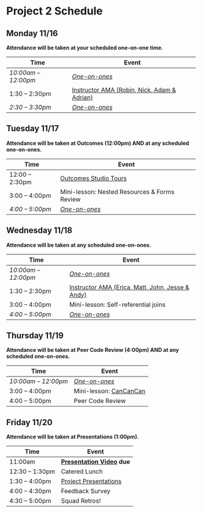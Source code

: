# Project 2 Schedule

## Monday 11/16

**Attendance will be taken at your scheduled one-on-one time.**

| Time | Event |
|------|-------|
|*10:00am – 12:00pm*|*[One-on-ones](./one-on-ones.md)*|
| 1:30 – 2:30pm  | [Instructor AMA (Robin, Nick, Adam & Adrian)](./amas.md)|
|*2:30 – 3:30pm*|*[One-on-ones](./one-on-ones.md)*|

## Tuesday 11/17

**Attendance will be taken at Outcomes (12:00pm) AND at any scheduled one-on-ones.**

| Time | Event |
|------|-------|
| 12:00 – 2:30pm | [Outcomes Studio Tours](https://docs.google.com/spreadsheets/u/1/d/15-qrBUoz72aJxQnNnlZfmG4Akhy25p-AYwtCXQKpGSY/edit#gid=0) |
| 3:00 – 4:00pm | Mini-lesson: Nested Resources & Forms Review |
|*4:00 – 5:00pm*|*[One-on-ones](./one-on-ones.md)*|

## Wednesday 11/18

**Attendance will be taken at any scheduled one-on-ones.**

| Time | Event |
|------|-------|
|*10:00am – 12:00pm*|*[One-on-ones](./one-on-ones.md)*|
| 1:30 – 2:30pm  | [Instructor AMA (Erica, Matt, John, Jesse & Andy)](./amas.md)|
| 3:00 – 4:00pm | Mini-lesson: Self-referential joins |
|*4:00 – 5:00pm*|*[One-on-ones](./one-on-ones.md)*|

## Thursday 11/19

**Attendance will be taken at Peer Code Review (4:00pm) AND at any scheduled one-on-ones.**

| Time | Event |
|------|-------|
|*10:00am – 12:00pm*|*[One-on-ones](./one-on-ones.md)*|
| 3:00 – 4:00pm | Mini-lesson: [CanCanCan](https://github.com/CanCanCommunity/cancancan) |
| 4:00 – 5:00pm | Peer Code Review |



## Friday 11/20

**Attendance will be taken at Presentations (1:00pm).**

| Time | Event |
|------|-------|
| 11:00am | **[Presentation Video](./presentations.md) due** |
| 12:30 – 1:30pm | Catered Lunch |
| 1:30 – 4:00pm  | [Project Presentations](./presentations.md)|
| 4:00 – 4:30pm | Feedback Survey |
| 4:30 – 5:00pm | Squad Retros! |
